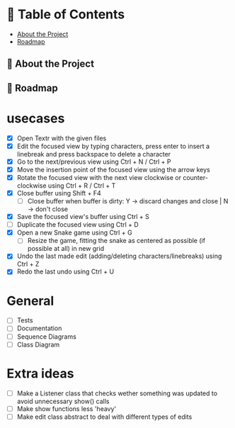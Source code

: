 # :notebook_with_decorative_cover: Table of Contents

- [About the Project](#star2-about-the-project)
- [Roadmap](#compass-roadmap)


## :star2: About the Project

## :compass: Roadmap

# usecases

* [x] Open Textr with the given files
* [x] Edit the focused view by typing characters, press enter to insert a linebreak and press backspace to delete a character
* [x] Go to the next/previous view using Ctrl + N / Ctrl + P
* [x] Move the insertion point of the focused view using the arrow keys
* [x] Rotate the focused view with the next view clockwise or counter-clockwise using Ctrl + R / Ctrl + T
* [x] Close buffer using Shift + F4
    - [ ] Close buffer when buffer is dirty: Y -> discard changes and close | N -> don't close
* [x] Save the focused view's buffer using Ctrl + S
* [ ] Duplicate the focused view using Ctrl + D
* [x] Open a new Snake game using Ctrl + G
    - [ ] Resize the game, fitting the snake as centered as possible (if possible at all) in new grid
* [x] Undo the last made edit (adding/deleting characters/linebreaks) using Ctrl + Z
* [x] Redo the last undo using Ctrl + U

# General

* [ ] Tests
* [ ] Documentation
* [ ] Sequence Diagrams
* [ ] Class Diagram

# Extra ideas

* [ ] Make a Listener class that checks wether something was updated to avoid unnecessary show() calls
* [ ] Make show functions less 'heavy'
* [ ] Make edit class abstract to deal with different types of edits
